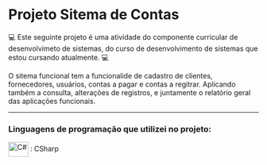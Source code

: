 # Projeto Sitema de Contas

💻  Este seguinte projeto é uma atividade do componente curricular de desenvolvimeto de sistemas, do curso de desenvolvimento de sistemas que estou cursando atualmente.  💻 

O sitema funcional tem a funcionalide de cadastro de clientes, fornecedores, usuários, contas a pagar e contas a regitrar. Aplicando também a consulta, alterações de registros, e juntamente o relatório geral das aplicações funcionais. 

----------------------------------------------------------------------------

### Linguagens de programação que utilizei no projeto: 

 <img  align="center" alt="C#" height="30" width="40" src="https://cdn.jsdelivr.net/gh/devicons/devicon/icons/csharp/csharp-original.svg" /> :  CSharp
